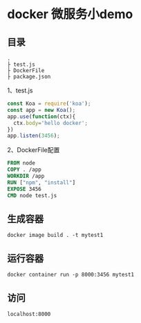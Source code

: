 # docker 微服务小demo


## 目录

```
.
├ test.js
├ DockerFile
├ package.json

```

1、test.js

``` js
const Koa = require('koa');
const app = new Koa();
app.use(function(ctx){
  ctx.body='hello docker';
})
app.listen(3456);
```

2、DockerFile配置

``` dockerfile
FROM node
COPY . /app
WORKDIR /app
RUN ["npm", "install"]
EXPOSE 3456
CMD node test.js
```

## 生成容器

``` 
docker image build . -t mytest1
```


## 运行容器

``` 
docker container run -p 8000:3456 mytest1
```

## 访问

```
localhost:8000
```
